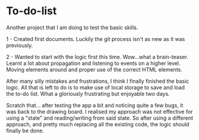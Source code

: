 # To-do-list

Another project that I am doing to test the basic skills.

1 - Created first documents. Luckily the git process isn't as new as it was previously.

2 - Wanted to start with the logic first this time. Wow...what a brain-teaser. Learnt a lot about propagation and listening to events on a higher level. Moving elements around and proper use of the correct HTML elements.

After many silly mistakes and frustrations, I think I finally finished the basic logic. All that is left to do is to make use of local storage to save and load the to-do list. What a gloriously frustrating but enjoyable two days.

Scratch that... after testing the app a bit and noticing quite a few bugs, it was back to the drawing board. I realised my approach was not effective for using a "state" and reading/writing from said state. So after using a different approach, and pretty much replacing all the existing code, the logic should finally be done.
